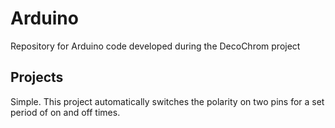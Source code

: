 # Arduino
Repository for Arduino code developed during the DecoChrom project

## Projects
Simple. This project automatically switches the polarity on two pins for a set period of on and off times.
